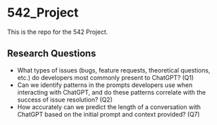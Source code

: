 # 542_Project
This is the repo for the 542 Project.

## Research Questions
- What types of issues (bugs, feature requests, theoretical questions, etc.) do developers most commonly present to ChatGPT? (Q1)
- Can we identify patterns in the prompts developers use when interacting with ChatGPT, and do these patterns correlate with the success of issue resolution? (Q2)
- How accurately can we predict the length of a conversation with ChatGPT based on the initial prompt and context provided? (Q7)

